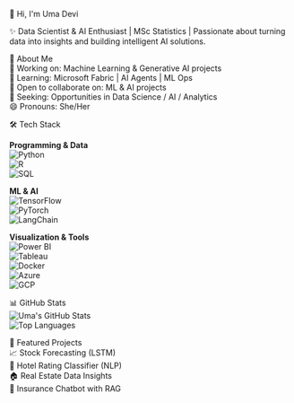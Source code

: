 👋 Hi, I'm Uma Devi  

✨ Data Scientist & AI Enthusiast | MSc Statistics | Passionate about turning data into insights and building intelligent AI solutions.  

 🚀 About Me  
 🔭 Working on: Machine Learning & Generative AI projects  
🌱 Learning: Microsoft Fabric | AI Agents | ML Ops  
 👯 Open to collaborate on: ML & AI projects  
🤝 Seeking: Opportunities in Data Science / AI / Analytics  
😄 Pronouns: She/Her  

🛠️ Tech Stack  

**Programming & Data**  
![Python](https://img.shields.io/badge/Python-3776AB?style=for-the-badge&logo=python&logoColor=white)  
![R](https://img.shields.io/badge/R-276DC3?style=for-the-badge&logo=r&logoColor=white)  
![SQL](https://img.shields.io/badge/SQL-336791?style=for-the-badge&logo=postgresql&logoColor=white)  

**ML & AI**  
![TensorFlow](https://img.shields.io/badge/TensorFlow-FF6F00?style=for-the-badge&logo=tensorflow&logoColor=white)  
![PyTorch](https://img.shields.io/badge/PyTorch-EE4C2C?style=for-the-badge&logo=pytorch&logoColor=white)  
![LangChain](https://img.shields.io/badge/LangChain-2C3E50?style=for-the-badge&logo=chainlink&logoColor=white)  

**Visualization & Tools**  
![Power BI](https://img.shields.io/badge/PowerBI-F2C811?style=for-the-badge&logo=powerbi&logoColor=black)  
![Tableau](https://img.shields.io/badge/Tableau-E97627?style=for-the-badge&logo=tableau&logoColor=white)  
![Docker](https://img.shields.io/badge/Docker-2496ED?style=for-the-badge&logo=docker&logoColor=white)  
![Azure](https://img.shields.io/badge/Azure-0089D6?style=for-the-badge&logo=microsoftazure&logoColor=white)  
![GCP](https://img.shields.io/badge/Google%20Cloud-4285F4?style=for-the-badge&logo=googlecloud&logoColor=white)  

📊 GitHub Stats  
![Uma's GitHub Stats](https://github-readme-stats.vercel.app/api?username=UmaDevi016&show_icons=true&theme=radical)  
![Top Languages](https://github-readme-stats.vercel.app/api/top-langs/?username=UmaDevi016&layout=compact&theme=radical)  

🌟 Featured Projects  
📈 Stock Forecasting (LSTM)  
🤖 Hotel Rating Classifier (NLP)  
🏠 Real Estate Data Insights  
💬 Insurance Chatbot with RAG  

